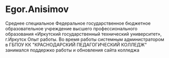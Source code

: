 # Egor.Anisimov
Среднее специальное
Федеральное государственное бюджетное образовательное учреждение высшего профессионального образования «Иркутский государственный технический университет», г.Иркутск
Опыт работы. Во время работы системным администратором в ГБПОУ КК "КРАСНОДАРСКИЙ ПЕДАГОГИЧЕСКИЙ КОЛЛЕДЖ" занимался поддержко работы и обновления сайта колледжа
